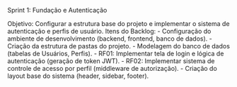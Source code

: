  Sprint 1: Fundação e Autenticação

Objetivo: Configurar a estrutura base do projeto e implementar o sistema de autenticação e perfis de usuário.
  Itens do Backlog:
    - Configuração do ambiente de desenvolvimento (backend, frontend, banco de dados).
    - Criação da estrutura de pastas do projeto.
    - Modelagem do banco de dados (tabelas de Usuários, Perfis).
    - RF01: Implementar tela de login e lógica de autenticação (geração de token JWT).
    - RF02: Implementar sistema de controle de acesso por perfil (middleware de autorização).
    - Criação do layout base do sistema (header, sidebar, footer).
